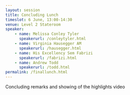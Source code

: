 ```yaml
---
layout: session
title: Concluding Lunch
timeslot: 6 June, 13:00-14:30
venue: Level 2 Stateroom
speaker:
    - name: Melissa Conley Tyler
      speakerurl: /conleytyler.html
    - name: Virginia Hausegger AM
      speakerurl: /hausegger.html
    - name: His Excellency Sem Fabrizi
      speakerurl: /fabrizi.html
    - name: Andrew Todd
      speakerurl: /todd.html
permalink: /finallunch.html
---
```


Concluding remarks and showing of the highlights video
